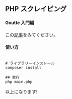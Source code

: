 ## PHP スクレイピング

#### Goutte 入門編

この[記事](http://blog.jojo-net.info/scraping-php/)をみてください。

#### 使い方

```shell

# ライブラリーインストール
composer install

## 実行
php main.php

```

以上になります!